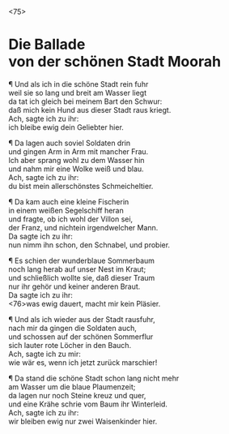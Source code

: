 <75>

# Die Ballade<br/> von der schönen Stadt Moorah

¶ Und als ich in die schöne Stadt rein fuhr  
weil sie so lang und breit am Wasser liegt  
da tat ich gleich bei meinem Bart den Schwur:  
daß mich kein Hund aus dieser Stadt raus kriegt.  
Ach, sagte ich zu ihr:  
ich bleibe ewig dein Geliebter hier.

¶ Da lagen auch soviel Soldaten drin  
und gingen Arm in Arm mit mancher Frau.  
Ich aber sprang wohl zu dem Wasser hin  
und nahm mir eine Wolke weiß und blau.  
Ach, sagte ich zu ihr:  
du bist mein allerschönstes Schmeicheltier.

¶ Da kam auch eine kleine Fischerin  
in einem weißen Segelschiff heran  
und fragte, ob ich wohl der Villon sei,  
der Franz, und nichtein irgendwelcher Mann.  
Da sagte ich zu ihr:  
nun nimm ihn schon, den Schnabel, und probier.

¶ Es schien der wunderblaue Sommerbaum  
noch lang herab auf unser Nest im Kraut;  
und schließlich wollte sie, daß dieser Traum  
nur ihr gehör und keiner anderen Braut.  
Da sagte ich zu ihr:  
<76>was ewig dauert, macht mir kein Pläsier.

¶ Und als ich wieder aus der Stadt rausfuhr,  
nach mir da gingen die Soldaten auch,  
und schossen auf der schönen Sommerflur  
sich lauter rote Löcher in den Bauch.  
Ach, sagte ich zu mir:  
wie wär es, wenn ich jetzt zurück marschier!

¶ Da stand die schöne Stadt schon lang nicht mehr  
am Wasser um die blaue Plaumenzeit;  
da lagen nur noch Steine kreuz und quer,  
und eine Krähe schrie vom Baum ihr Winterleid.  
Ach, sagte ich zu ihr:  
wir bleiben ewig nur zwei Waisenkinder hier.
